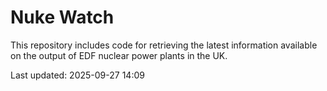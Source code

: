 # Nuke Watch

This repository includes code for retrieving the latest information available on the output of EDF nuclear power plants in the UK.

Last updated: 2025-09-27 14:09